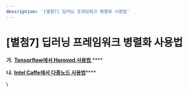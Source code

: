 ```yaml
---
description: '[별첨7] 딥러닝 프레임워크 병렬화 사용법'
---
```


# \[별첨7] 딥러닝 프레임워크 병렬화 사용법

**가.** [**Tensorflow에서 Horovod 사용법** ](.-tensorflow-horovod.md)\*\*\*\*

**나.** [**Intel Caffe에서 다중노드 사용법**](.-intel-caffe.md)\*\*\*\*

\\

